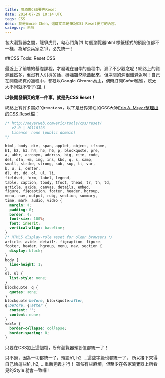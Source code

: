 ```yaml
---
title: 噢原來CSS要先Reset
date: 2014-07-29 10:14 UTC
tags: CSS
desc: 我是Annie Chen，這篇文章是筆記CSS Reset要打的內容。
category: 開發
---
```


各大瀏覽器之間，龍爭虎鬥，勾心鬥角(?) 每個瀏覽器html 標籤樣式的預設值都不一樣，為解決兵家之爭，必先統一！

##CSS Tools: Reset CSS

最近上了前端的基礎課程，才發現在自學的過程中，漏了不少觀念呢！網路上的資源雖然多，但沒有人引導的話，磚牆雖然能蓋起來，但中間的洞很難避免啊！自己在開發網頁的過程中，都是以Google Chrome為主，偶爾打開Safari瞧瞧，沒太大不同就不管了(囧..)

**以後開發網頁的第一件事，就是先CSS Reset！**

網路上有許多寫好的reset.css，以下是世界知名的CSS大師[Eric A. Meyer整理出的CSS Reset](http://meyerweb.com/eric/tools/css/reset/)檔：

~~~css
/* http://meyerweb.com/eric/tools/css/reset/
   v2.0 | 20110126
   License: none (public domain)
*/

html, body, div, span, applet, object, iframe,
h1, h2, h3, h4, h5, h6, p, blockquote, pre,
a, abbr, acronym, address, big, cite, code,
del, dfn, em, img, ins, kbd, q, s, samp,
small, strike, strong, sub, sup, tt, var,
b, u, i, center,
dl, dt, dd, ol, ul, li,
fieldset, form, label, legend,
table, caption, tbody, tfoot, thead, tr, th, td,
article, aside, canvas, details, embed,
figure, figcaption, footer, header, hgroup,
menu, nav, output, ruby, section, summary,
time, mark, audio, video {
  margin: 0;
  padding: 0;
  border: 0;
  font-size: 100%;
  font: inherit;
  vertical-align: baseline;
}
/* HTML5 display-role reset for older browsers */
article, aside, details, figcaption, figure,
footer, header, hgroup, menu, nav, section {
  display: block;
}
body {
  line-height: 1;
}
ol, ul {
  list-style: none;
}
blockquote, q {
  quotes: none;
}
blockquote:before, blockquote:after,
q:before, q:after {
  content: '';
  content: none;
}
table {
  border-collapse: collapse;
  border-spacing: 0;
}
~~~

只要在CSS加上這個檔，所有瀏覽器預設值都統一了！

只不過，因為一切都統一了，預設h1, h2, ...這些字級也都統一了，
所以接下來得自己給這些h1, h2, ...重新定義才行！
雖然有些麻煩，但至少在各家瀏覽器上所看見的Style 就會一致囉！
